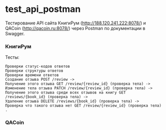 # test_api_postman
Тестирование API сайта КнигиРум (http://188.120.241.222:8078/) и QACoin (http://qacoin.ru:8078/) через Postman по документации в Swagger.

### КнигиРум
 Тесты:

    Проверки статус-кодов ответов
    Проверки структуры ответов
    Проверки времени ответов
    Создание отзыва POST /review ->
    Получение этого отзыва GET /review/{review_id} (проверка тела) ->
    Изменение тела отзыва PATCH /review/{review_id} (проверка тела) ->
    Получение этого отзыва среди всех отзывов на книгу GET /reviews/{book_id} (проверка тела) ->
    Удаление отзыва DELETE /reviews/{book_id} (проверка тела) ->
    Проверка что такого отзыва нет GET /review/{review_id} (проверка тела) .


### QACoin
